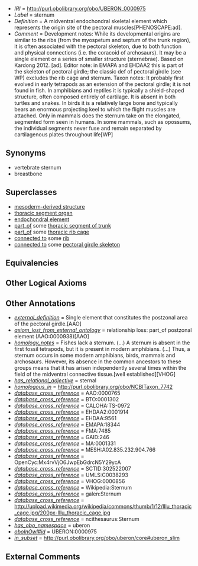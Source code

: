  * *IRI* = http://purl.obolibrary.org/obo/UBERON_0000975
 * *Label* = sternum
 * *Definition* = A midventral endochondral skeletal element which represents the origin site of the pectoral muscles[PHENOSCAPE:ad].
 * *Comment* = Development notes: While its developmental origins are similar to the ribs (from the myospetum and septum of the trunk region), it is often associated with the pectoral skeleton, due to both function and physical connections (i.e. the coracoid of archosaurs). It may be a single element or a series of smaller structure (sternebrae). Based on Kardong 2012. [ad]. Editor note: in EMAPA and EHDAA2 this is part of the skeleton of pectoral girdle; the classic def of pectoral girdle (see WP) excludes the rib cage and sternum. Taxon notes: It probably first evolved in early tetrapods as an extension of the pectoral girdle; it is not found in fish. In amphibians and reptiles it is typically a shield-shaped structure, often composed entirely of cartilage. It is absent in both turtles and snakes. In birds it is a relatively large bone and typically bears an enormous projecting keel to which the flight muscles are attached. Only in mammals does the sternum take on the elongated, segmented form seen in humans. In some mammals, such as opossums, the individual segments never fuse and remain separated by cartilagenous plates throughout life[WP]

## Synonyms

 * vertebrate sternum
 * breastbone

## Superclasses

 * [mesoderm-derived structure](../../UBERON/20/UBERON_0004120.md)
 * [thoracic segment organ](../../UBERON/81/UBERON_0005181.md)
 * [endochondral element](../../UBERON/63/UBERON_0010363.md)
 * [part_of](../../BFO/50/BFO_0000050.md) some [thoracic segment of trunk](../../UBERON/15/UBERON_0000915.md)
 * [part_of](../../BFO/50/BFO_0000050.md) some [thoracic rib cage](../../UBERON/52/UBERON_0003252.md)
 * [connected to](../../UBREL/01/UBREL_0000001.md) some [rib](../../UBERON/28/UBERON_0002228.md)
 * [connected to](../../UBREL/01/UBREL_0000001.md) some [pectoral girdle skeleton](../../UBERON/31/UBERON_0007831.md)

## Equivalencies


## Other Logical Axioms


## Other Annotations

 * *[external_definition](../../UBPROP/01/UBPROP_0000001.md)* = Single element that constitutes the postzonal area of the pectoral girdle.[AAO]
 * *[axiom_lost_from_external_ontology](../../UBPROP/02/UBPROP_0000002.md)* = relationship loss: part_of postzonal element (AAO:0000938)[AAO]
 * *[homology_notes](../../UBPROP/03/UBPROP_0000003.md)* = Fishes lack a sternum. (...) A sternum is absent in the first fossil tetrapods, but it is present in modern amphibians. (...) Thus, a sternum occurs in some modern amphibians, birds, mammals and archosaurs. However, its absence in the common ancestors to these groups means that it has arisen independently several times within the field of the midventral connective tissue.[well established][VHOG]
 * *[has_relational_adjective](../../UBPROP/07/UBPROP_0000007.md)* = sternal
 * *[homologous_in](../../core#homologous/in/core#homologous_in.md)* = http://purl.obolibrary.org/obo/NCBITaxon_7742
 * *[database_cross_reference](../../ef/oboInOwl#hasDbXref.md)* = AAO:0000765
 * *[database_cross_reference](../../ef/oboInOwl#hasDbXref.md)* = BTO:0001302
 * *[database_cross_reference](../../ef/oboInOwl#hasDbXref.md)* = CALOHA:TS-0972
 * *[database_cross_reference](../../ef/oboInOwl#hasDbXref.md)* = EHDAA2:0001914
 * *[database_cross_reference](../../ef/oboInOwl#hasDbXref.md)* = EHDAA:9561
 * *[database_cross_reference](../../ef/oboInOwl#hasDbXref.md)* = EMAPA:18344
 * *[database_cross_reference](../../ef/oboInOwl#hasDbXref.md)* = FMA:7485
 * *[database_cross_reference](../../ef/oboInOwl#hasDbXref.md)* = GAID:246
 * *[database_cross_reference](../../ef/oboInOwl#hasDbXref.md)* = MA:0001331
 * *[database_cross_reference](../../ef/oboInOwl#hasDbXref.md)* = MESH:A02.835.232.904.766
 * *[database_cross_reference](../../ef/oboInOwl#hasDbXref.md)* = OpenCyc:Mx4rvVjO6JwpEbGdrcN5Y29ycA
 * *[database_cross_reference](../../ef/oboInOwl#hasDbXref.md)* = SCTID:302522007
 * *[database_cross_reference](../../ef/oboInOwl#hasDbXref.md)* = UMLS:C0038293
 * *[database_cross_reference](../../ef/oboInOwl#hasDbXref.md)* = VHOG:0000856
 * *[database_cross_reference](../../ef/oboInOwl#hasDbXref.md)* = Wikipedia:Sternum
 * *[database_cross_reference](../../ef/oboInOwl#hasDbXref.md)* = galen:Sternum
 * *[database_cross_reference](../../ef/oboInOwl#hasDbXref.md)* = http://upload.wikimedia.org/wikipedia/commons/thumb/1/12/Illu_thoracic_cage.jpg/200px-Illu_thoracic_cage.jpg
 * *[database_cross_reference](../../ef/oboInOwl#hasDbXref.md)* = ncithesaurus:Sternum
 * *[has_obo_namespace](../../ce/oboInOwl#hasOBONamespace.md)* = uberon
 * *[oboInOwl#id](../../id/oboInOwl#id.md)* = UBERON:0000975
 * *[in_subset](../../et/oboInOwl#inSubset.md)* = http://purl.obolibrary.org/obo/uberon/core#uberon_slim

## External Comments

